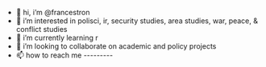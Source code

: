- 👋 hi, i’m @francestron
- 👀 i’m interested in polisci, ir, security studies, area studies, war, peace, & conflict studies
- 🌱 i’m currently learning r
- 💞️ i’m looking to collaborate on academic and policy projects
- 📫 how to reach me ---------

<!---
francestron/francestron is a ✨ special ✨ repository because its `README.md` (this file) appears on your GitHub profile.
You can click the Preview link to take a look at your changes.
--->
